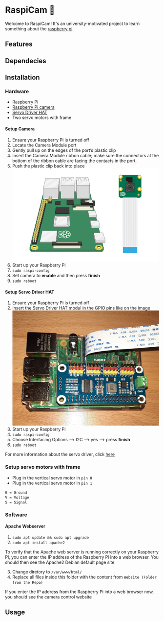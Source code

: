 # RaspiCam :movie_camera:
Welcome to RaspiCam!
It's an university-motivated project to learn something about the [raspberry pi](https://www.raspberrypi.com/)
## Features
## Dependecies
## Installation
### **Hardware**
* Raspberry Pi
* [Raspberry Pi camera](#setup-camera)
* [Servo Driver HAT](#setup-servo-driver-hat)
* Two servo motors with frame

#### **Setup Camera**
1. Ensure your Raspberry Pi is turned off
1. Locate the Camera Module port
1. Gently pull up on the edges of the port’s plastic clip
1. Insert the Camera Module ribbon cable; make sure the connectors at the bottom of the ribbon cable are facing the contacts in the port.
1. Push the plastic clip back into place
![alt](https://github.com/felixZmn/RaspiCam/blob/main/imgDocu/connect-camera.gif)
1. Start up your Raspberry Pi
1. `sudo raspi-config`
1. Set camera to **enable** and then press **finish**
1. `sudo reboot`

#### **Setup Servo Driver HAT**
1. Ensure your Raspberry Pi is turned off
1. Insert the Servo Driver HAT modul in the GPIO pins like on the image
![alt](https://github.com/felixZmn/RaspiCam/blob/main/imgDocu/servo-driver.jpg)
1. Start up your Raspberry Pi
1. `sudo raspi-config`
1. Choose Interfacing Options --> I2C --> yes --> press **finish**
1. `sudo reboot`

For more information about the servo driver, click [here](https://www.waveshare.com/wiki/Servo_Driver_HAT) 


### **Setup servo motors with frame**
* Plug in the vertical servo motor in `pin 0`
* Plug in the vertical servo motor in `pin 1`

```
G = Ground
V = Voltage
S = Signal
```
### **Software**
#### **Apache Webserver**
1. `sudo apt update && sudo apt upgrade`
1. `sudo apt install apache2`

To verify that the Apache web server is running correctly on your Raspberry Pi, you can enter the IP address of the Raspberry Pi into a web browser. You should then see the Apache2 Debian default page site.

3. Change diretory to `/var/www/html/`
4. Replace all files inside this folder with the content from `Website (Folder from the Repo)`

If you enter the IP address from the Raspberry Pi into a web browser now, you should see the camera control website 

## Usage
